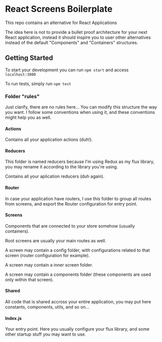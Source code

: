 # React Screens Boilerplate

This repo contains an alternative for React Applications

The idea here is not to provide a bullet proof architecture for your next React application, instead it should inspire you to user other alternatives instead of the default "Components" and "Containers" structures.

## Getting Started

To start your development you can run `npm start` and access `localhost:3000`

To run tests, simply run `npm test`

### Folder "rules"

Just clarify, there are no rules here... You can modify this structure the way you want. I follow some conventions when using it, and these conventions might help you as well.

#### Actions

Contains all your application actions (duh!).

#### Reducers

This folder is named reducers because I'm using Redux as my flux library, you may rename it according to the library you're using.

Contains all your aplication reducers (duh again).

#### Router

In case your application have routers, I use this folder to group all routes from screens, and export the Router configuration for entry point.

#### Screens

Components that are connected to your store somehow (usually containers).

Root screens are usually your main routes as well.

A screen may contain a config folder, with configurations related to that screen (router configuration for example).

A screen may contain a inner screen folder.

A screen may contain a components folder (these components are used only within that screen).

#### Shared

All code that is shared accross your entire application, you may put here constants, components, utils, and so on...

#### Index.js

Your entry point. Here you usually configure your flux library, and some other startup stuff you may want to use.

